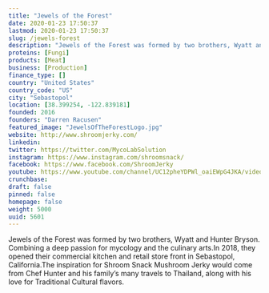 ```yaml
---
title: "Jewels of the Forest"
date: 2020-01-23 17:50:37
lastmod: 2020-01-23 17:50:37
slug: /jewels-forest
description: "Jewels of the Forest was formed by two brothers, Wyatt and Hunter Bryson. Combining a deep passion for mycology and the culinary arts.In 2018, they opened their commercial kitchen and retail store front in Sebastopol, California.The inspiration for Shroom Snack Mushroom Jerky would come from Chef Hunter and his family’s many travels to Thailand, along with his love for Traditional Cultural flavors."
proteins: [Fungi]
products: [Meat]
business: [Production]
finance_type: []
country: "United States"
country_code: "US"
city: "Sebastopol"
location: [38.399254, -122.839181]
founded: 2016
founders: "Darren Racusen"
featured_image: "JewelsOfTheForestLogo.jpg"
website: http://www.shroomjerky.com/
linkedin: 
twitter: https://twitter.com/MycoLabSolution
instagram: https://www.instagram.com/shroomsnack/
facebook: https://www.facebook.com/ShroomJerky
youtube: https://www.youtube.com/channel/UC12pheYDPWl_oaiEWpG4JKA/videos
crunchbase: 
draft: false
pinned: false
homepage: false
weight: 5000
uuid: 5601
---
```

Jewels of the Forest was formed by two brothers, Wyatt and Hunter Bryson. Combining a deep passion for mycology and the culinary arts.In 2018, they opened their commercial kitchen and retail store front in Sebastopol, California.The inspiration for Shroom Snack Mushroom Jerky would come from Chef Hunter and his family’s many travels to Thailand, along with his love for Traditional Cultural flavors.

